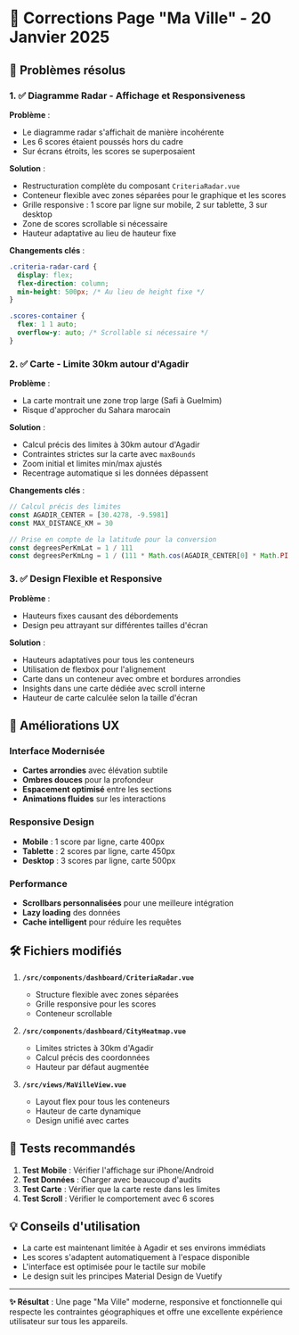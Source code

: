 # 🔧 Corrections Page "Ma Ville" - 20 Janvier 2025

## 🎯 Problèmes résolus

### 1. ✅ Diagramme Radar - Affichage et Responsiveness

**Problème** : 
- Le diagramme radar s'affichait de manière incohérente
- Les 6 scores étaient poussés hors du cadre
- Sur écrans étroits, les scores se superposaient

**Solution** :
- Restructuration complète du composant `CriteriaRadar.vue`
- Conteneur flexible avec zones séparées pour le graphique et les scores
- Grille responsive : 1 score par ligne sur mobile, 2 sur tablette, 3 sur desktop
- Zone de scores scrollable si nécessaire
- Hauteur adaptative au lieu de hauteur fixe

**Changements clés** :
```css
.criteria-radar-card {
  display: flex;
  flex-direction: column;
  min-height: 500px; /* Au lieu de height fixe */
}

.scores-container {
  flex: 1 1 auto;
  overflow-y: auto; /* Scrollable si nécessaire */
}
```

### 2. ✅ Carte - Limite 30km autour d'Agadir

**Problème** : 
- La carte montrait une zone trop large (Safi à Guelmim)
- Risque d'approcher du Sahara marocain

**Solution** :
- Calcul précis des limites à 30km autour d'Agadir
- Contraintes strictes sur la carte avec `maxBounds`
- Zoom initial et limites min/max ajustés
- Recentrage automatique si les données dépassent

**Changements clés** :
```javascript
// Calcul précis des limites
const AGADIR_CENTER = [30.4278, -9.5981]
const MAX_DISTANCE_KM = 30

// Prise en compte de la latitude pour la conversion
const degreesPerKmLat = 1 / 111
const degreesPerKmLng = 1 / (111 * Math.cos(AGADIR_CENTER[0] * Math.PI / 180))
```

### 3. ✅ Design Flexible et Responsive

**Problème** : 
- Hauteurs fixes causant des débordements
- Design peu attrayant sur différentes tailles d'écran

**Solution** :
- Hauteurs adaptatives pour tous les conteneurs
- Utilisation de flexbox pour l'alignement
- Carte dans un conteneur avec ombre et bordures arrondies
- Insights dans une carte dédiée avec scroll interne
- Hauteur de carte calculée selon la taille d'écran

## 📱 Améliorations UX

### Interface Modernisée
- **Cartes arrondies** avec élévation subtile
- **Ombres douces** pour la profondeur
- **Espacement optimisé** entre les sections
- **Animations fluides** sur les interactions

### Responsive Design
- **Mobile** : 1 score par ligne, carte 400px
- **Tablette** : 2 scores par ligne, carte 450px  
- **Desktop** : 3 scores par ligne, carte 500px

### Performance
- **Scrollbars personnalisées** pour une meilleure intégration
- **Lazy loading** des données
- **Cache intelligent** pour réduire les requêtes

## 🛠️ Fichiers modifiés

1. **`/src/components/dashboard/CriteriaRadar.vue`**
   - Structure flexible avec zones séparées
   - Grille responsive pour les scores
   - Conteneur scrollable

2. **`/src/components/dashboard/CityHeatmap.vue`**
   - Limites strictes à 30km d'Agadir
   - Calcul précis des coordonnées
   - Hauteur par défaut augmentée

3. **`/src/views/MaVilleView.vue`**
   - Layout flex pour tous les conteneurs
   - Hauteur de carte dynamique
   - Design unifié avec cartes

## 🧪 Tests recommandés

1. **Test Mobile** : Vérifier l'affichage sur iPhone/Android
2. **Test Données** : Charger avec beaucoup d'audits
3. **Test Carte** : Vérifier que la carte reste dans les limites
4. **Test Scroll** : Vérifier le comportement avec 6 scores

## 💡 Conseils d'utilisation

- La carte est maintenant limitée à Agadir et ses environs immédiats
- Les scores s'adaptent automatiquement à l'espace disponible
- L'interface est optimisée pour le tactile sur mobile
- Le design suit les principes Material Design de Vuetify

---

**✨ Résultat** : Une page "Ma Ville" moderne, responsive et fonctionnelle qui respecte les contraintes géographiques et offre une excellente expérience utilisateur sur tous les appareils.
</content>
</invoke>